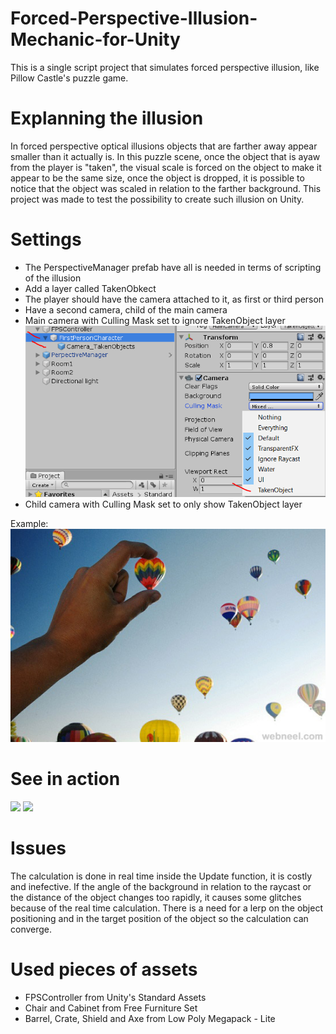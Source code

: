 # Forced-Perspective-Illusion-Mechanic-for-Unity
This is a single script project that simulates forced perspective illusion, like Pillow Castle's puzzle game.

# Explanning the illusion
In forced perspective optical illusions objects that are farther away appear smaller than it actually is. In this puzzle scene, once the object that is ayaw from the player is "taken", the visual scale is forced on the object to make it appear to be the same size, once the object is dropped, it is possible to notice that the object was scaled in relation to the farther background.
This project was made to test the possibility to create such illusion on Unity.

# Settings
* The PerspectiveManager prefab have all is needed in terms of scripting of the illusion
* Add a layer called TakenObkect
* The player should have the camera attached to it, as first or third person
* Have a second camera, child of the main camera
* Main camera with Culling Mask set to ignore TakenObject layer
![](media/setting1.png)
* Child camera with Culling Mask set to only show TakenObject layer

Example:
![](media/forced-perspective-example.jpg)

# See in action
![](media/gif1.gif)
![](media/gif2.gif)

# Issues
The calculation is done in real time inside the Update function, it is costly and inefective.
If the angle of the background in relation to the raycast or the distance of the object changes too rapidly, it causes some glitches because of the real time calculation.
There is a need for a lerp on the object positioning and in the target position of the object so the calculation can converge.

# Used pieces of assets
* FPSController from Unity's Standard Assets
* Chair and Cabinet from Free Furniture Set
* Barrel, Crate, Shield and Axe from Low Poly Megapack - Lite
